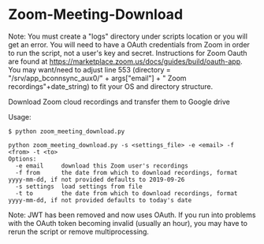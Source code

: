# Zoom-Meeting-Download

Note: You must create a "logs" directory under scripts location or you will get an error. You will need to have a OAuth credentials from Zoom in order to run the script, not a user's key and secret. Instructions for Zoom Oauth are found at https://marketplace.zoom.us/docs/guides/build/oauth-app. You may want/need to adjust line 553 (directory = "/srv/app_bconnsync_aux0/" + args["email"] + " Zoom recordings"+date_string) to fit your OS and directory structure.

Download Zoom cloud recordings and transfer them to Google drive

Usage:

```
$ python zoom_meeting_download.py

python zoom_meeting_download.py -s <settings_file> -e <email> -f <from> -t <to>
Options:
  -e email     download this Zoom user's recordings
  -f from      the date from which to download recordings, format yyyy-mm-dd, if not provided defaults to 2019-09-26
  -s settings  load settings from file
  -t to        the date from which to download recordings, format yyyy-mm-dd, if not provided defaults to today's date
  ```

Note: JWT has been removed and now uses OAuth. If you run into problems with the OAuth token becoming invalid (usually an hour), you may have to rerun the script or remove multiprocessing.
